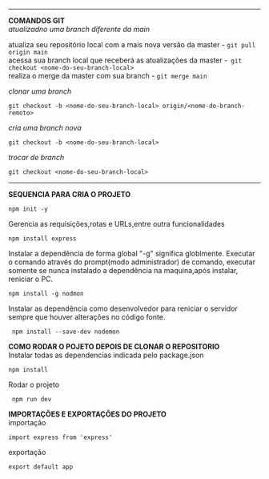 ____
**COMANDOS GIT**  
*atualizadno uma branch diferente da main*  

atualiza seu repositório local com a mais nova versão da master - ```git pull origin main```  
acessa sua branch local que receberá as atualizações da master -``` git checkout <nome-do-seu-branch-local>```  
realiza o merge da master com sua branch - ```git merge main```  

*clonar uma branch*

```git checkout -b <nome-do-seu-branch-local> origin/<nome-do-branch-remoto>```

*cria uma branch nova*

```git checkout -b <nome-do-seu-branch-local>```

*trocar de branch*

```git checkout <nome-do-seu-branch-local>```


____

**SEQUENCIA PARA CRIA O PROJETO**   

```npm init -y```  


Gerencia as requisições,rotas e URLs,entre outra funcionalidades  

```npm install express```  


Instalar a dependência de forma global "-g" significa globlmente. 
Executar o comando através do prompt(modo administrador) de comando, executar somente se nunca
instalado a dependência na maquina,após instalar, reniciar o PC.  

```npm install -g nodmon```  


Instalar as dependência como desenvolvedor para reniciar o servidor sempre
que houver alterações no código fonte.  

``` npm install --save-dev nodemon```  


**COMO RODAR O POJETO DEPOIS DE CLONAR O REPOSITORIO**  
Instalar todas as dependencias indicada pelo package.json  

```npm install```  

Rodar o projeto  

``` npm run dev```  


**IMPORTAÇÕES E EXPORTAÇÕES DO PROJETO**  
importação  

```import express from 'express'```


exportação  

```export default app```
